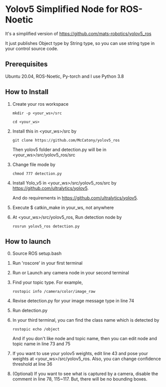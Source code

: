 # Yolov5 Simplified Node for ROS-Noetic
It's a simplified version of https://github.com/mats-robotics/yolov5_ros

It just publishes Object type by String type, so you can use string type in your control source code. 

## Prerequisites
Ubuntu 20.04, ROS-Noetic, Py-torch
and I use Python 3.8

## How to Install
1. Create your ros workspace
    ```
    mkdir -p <your_ws>/src
    
    cd <your_ws>
    ```
    
2. Install this in <your_ws>/src by
    ```
    git clone https://github.com/McCatony/yolov5_ros
    ```

    Then yolov5 folder and detection.py will be in <your_ws>/src/yolov5_ros/src
3. Change file mode by
    ```
    chmod 777 detection.py
    ```
    
4. Install Yolo_v5 in <your_ws>/src/yolov5_ros/src by https://github.com/ultralytics/yolov5.

   And do requirements in https://github.com/ultralytics/yolov5.
5. Execute $ catkin_make in your_ws, not anywhere
6. At <your_ws>/src/yolov5_ros, Run detection node by
    ```
    rosrun yolov5_ros detection.py
    ```

## How to launch
0. Source ROS setup.bash
1. Run 'roscore' in your first terminal
2. Run or Launch any camera node in your second terminal
3. Find your topic type. For example,
    ```
    rostopic info /camera/color/image_raw
    ```
    
4. Revise detection.py for your image message type in line 74
5. Run detection.py
6. In your third terminal, you can find the class name which is detected by
    ```
    rostopic echo /object
    ```
    
   And if you don't like node and topic name, then you can edit node and topic name in line 73 and 75
7. If you want to use your yolov5 weights, edit line 43 and pose your weights at <your_ws>/src/yolov5_ros. Also, you can change confidence threshold at line 36
8. (Optional) If you want to see what is captured by a camera, disable the comment in line 78, 115~117. But, there will be no bounding boxes. 
